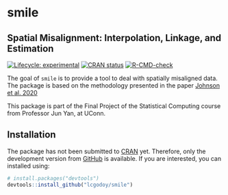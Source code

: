 <!-- README.md is generated from README.Rmd. Please edit that file -->



# smile

## **S**patial **M**isalignment: **I**nterpolation, **L**inkage, and **E**stimation

<!-- badges: start -->
[![Lifecycle: experimental](https://img.shields.io/badge/lifecycle-experimental-orange.svg)](https://www.tidyverse.org/lifecycle/#experimental)
[![CRAN status](https://www.r-pkg.org/badges/version/spmismo)](https://CRAN.R-project.org/package=spmismo)
[![R-CMD-check](https://github.com/lcgodoy/spmismo/workflows/R-CMD-check/badge.svg)](https://github.com/lcgodoy/spmismo/actions)
<!-- badges: end -->



The goal of `smile` is to provide a tool to deal with spatially misaligned
data. The package is based on the methodology presented in the paper 
[Johnson et al. 2020](https://ij-healthgeographics.biomedcentral.com/articles/10.1186/s12942-020-00200-w)

This package is part of the Final Project of the Statistical Computing course
from Professor Jun Yan, at UConn.

## Installation

The package has not been submitted to [CRAN](https://CRAN.R-project.org)
yet. Therefore, only the development version from [GitHub](https://github.com/)
is available. If you are interested, you can installed using:
``` r
# install.packages("devtools")
devtools::install_github("lcgodoy/smile")
```
